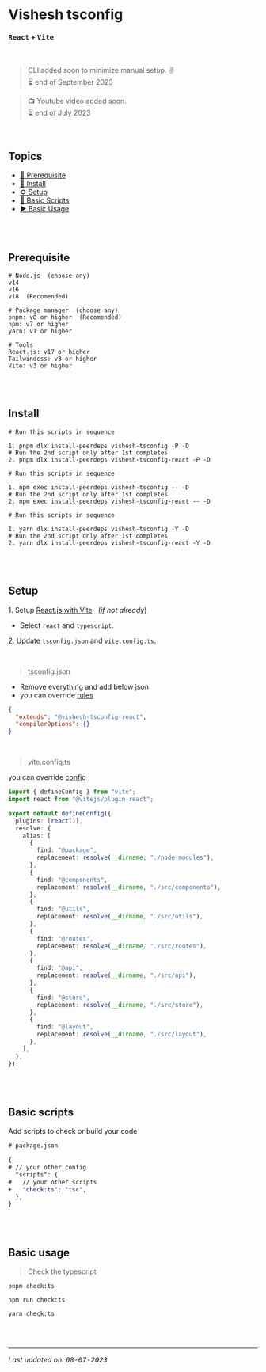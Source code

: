 # Vishesh tsconfig

#### **<kbd>React</kbd> + <kbd>Vite</kbd>**

<br>

> CLI added soon to minimize manual setup. ✌️ <br>
> ⏳ end of September 2023

> 📺 Youtube video added soon. <br>
> ⏳ end of July 2023

<br>

## Topics

- [🤞 Prerequisite][pre]
- [📲 Install][install]
- [⚙️ Setup][setup]
- [🦾 Basic Scripts][scripts]
- [▶️ Basic Usage][usage]

<br><br>

## Prerequisite

```shell
# Node.js  (choose any)
v14
v16
v18  (Recomended)

# Package manager  (choose any)
pnpm: v8 or higher  (Recomended)
npm: v7 or higher
yarn: v1 or higher

# Tools
React.js: v17 or higher
Tailwindcss: v3 or higher
Vite: v3 or higher
```

<br><br>

## Install

```shell
# Run this scripts in sequence

1. pnpm dlx install-peerdeps vishesh-tsconfig -P -D
# Run the 2nd script only after 1st completes
2. pnpm dlx install-peerdeps vishesh-tsconfig-react -P -D
```

```shell
# Run this scripts in sequence

1. npm exec install-peerdeps vishesh-tsconfig -- -D
# Run the 2nd script only after 1st completes
2. npm exec install-peerdeps vishesh-tsconfig-react -- -D
```

```shell
# Run this scripts in sequence

1. yarn dlx install-peerdeps vishesh-tsconfig -Y -D
# Run the 2nd script only after 1st completes
2. yarn dlx install-peerdeps vishesh-tsconfig-react -Y -D
```

<br><br>

## Setup

1\. Setup [React.js with Vite][vite] &nbsp;&nbsp;(_if not already_)

- Select `react` and `typescript`.

2\. Update `tsconfig.json` and `vite.config.ts`.

<br>

> tsconfig.json

- Remove everything and add below json
- you can override [rules][tsconfig-opts]

```json
{
  "extends": "@vishesh-tsconfig-react",
  "compilerOptions": {}
}
```

<br>

> vite.config.ts

you can override [config][vite-config]

```ts
import { defineConfig } from "vite";
import react from "@vitejs/plugin-react";

export default defineConfig({
  plugins: [react()],
  resolve: {
    alias: [
      {
        find: "@package",
        replacement: resolve(__dirname, "./node_modules"),
      },
      {
        find: "@components",
        replacement: resolve(__dirname, "./src/components"),
      },
      {
        find: "@utils",
        replacement: resolve(__dirname, "./src/utils"),
      },
      {
        find: "@routes",
        replacement: resolve(__dirname, "./src/routes"),
      },
      {
        find: "@api",
        replacement: resolve(__dirname, "./src/api"),
      },
      {
        find: "@store",
        replacement: resolve(__dirname, "./src/store"),
      },
      {
        find: "@layout",
        replacement: resolve(__dirname, "./src/layout"),
      },
    ],
  },
});
```

<br><br>

## Basic scripts

Add scripts to check or build your code

```diff
# package.json

{
# // your other config
  "scripts": {
#   // your other scripts
+   "check:ts": "tsc",
  },
}
```

<br><br>

## Basic usage

> Check the typescript

```shell
pnpm check:ts
```

```shell
npm run check:ts
```

```shell
yarn check:ts
```

<br><br>

---

_Last updated on: <kbd>08-07-2023</kbd>_

[pre]: #prerequisite "Prerequisite"
[vite]: https://vitejs.dev/guide/#scaffolding-your-first-vite-project "Setup vite project"
[vite-config]: https://vitejs.dev/config/ "Vite configuration documentation"
[tsconfig-opts]: https://www.typescriptlang.org/tsconfig "Typescript compiler options documentation"
[install]: #install "Install"
[setup]: #setup "Setup"
[scripts]: #basic-scripts "Basic Scripts"
[usage]: #basic-usage "Basic Usage"
